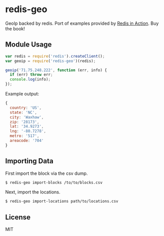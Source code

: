 # redis-geo

GeoIp backed by redis. Port of examples provided by [Redis in Action](http://www.manning.com/carlson/). Buy the book!

## Module Usage

```js
var redis = require('redis').createClient();
var geoip = require('redis-geo')(redis);

geoip('71.75.248.222', function (err, info) {
  if (err) throw err;
  console.log(info);
});
```

Example output:

```js
{
  country: 'US',
  state: 'NC',
  city: 'Waxhaw',
  zip: '28173',
  lat: '34.9273',
  lng: '-80.7278',
  metro: '517',
  areacode: '704'
}
```

## Importing Data

First import the block via the csv dump.

```sh
$ redis-geo import-blocks /to/to/blocks.csv
```

Next, import the locations.

```sh
$ redis-geo import-locations path/to/locations.csv
```

## License

MIT